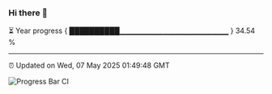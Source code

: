 ### Hi there 👋

⏳ Year progress { ██████████▁▁▁▁▁▁▁▁▁▁▁▁▁▁▁▁▁▁▁▁ } 34.54 %

---

⏰ Updated on Wed, 07 May 2025 01:49:48 GMT

![Progress Bar CI](https://github.com/liununu/liununu/workflows/Progress%20Bar%20CI/badge.svg)
